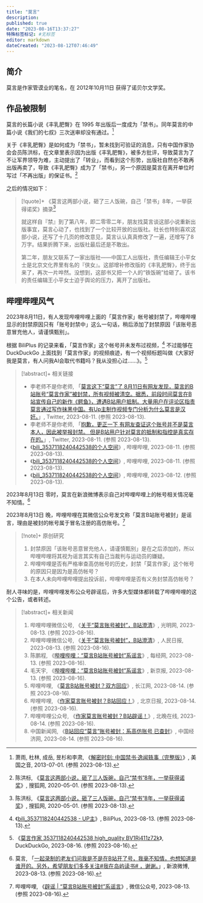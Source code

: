 ```yaml
---
title: "莫言"
description:
published: true
date: "2023-08-16T13:37:27"
特殊标签标记: #无标签
editor: markdown
dateCreated: "2023-08-12T07:46:49"
---
```


## 简介

莫言是作家管谟业的笔名，在 2012年10月11日 获得了诺贝尔文学奖。

## 作品被限制

莫言的长篇小说《丰乳肥臀》在 1995 年出版后一度成为「禁书」。同年莫言的中篇小说《我们的七叔》三次送审却没有通过。[^92312]

[^92312]: 萧雨, 杜林, 成岳, 昱杉和李肃, 《[解密时刻: 中国禁书·逸闻轶事（完整版）](https://web.archive.org/web/20210922093253/https://www.voachinese.com/a/histories-mysteries-banned-books-full-version/1692312.html)》, 美国之音, 2013-07-01. (参照 2023-08-13).

关于《丰乳肥臀》是如何成为「禁书」，暂未找到可验证的消息，只有中国作家协会会员陈洪标，在文章里表示因为出版《丰乳肥臀》，被多方批评，导致莫言为了不让军界领导为难，主动提出了「转业」，而看到这个形势，出版社自然也不敢再出版再卖了，导致《丰乳肥臀》成为了「禁书」，另一个原因是莫言在离开单位时写过「不再出版」的保证书。[^19105]

[^19105]: 陈洪标, 《[莫言这两部小说，砸了三人饭碗，自己“禁书”8年，一举获得诺奖](https://web.archive.org/web/20230813050335/https://www.sohu.com/a/392538939_819105)》, 搜狐网, 2020-05-01. (参照 2023-08-13).

之后的情况如下：

> [!quote]+ 《莫言这两部小说，砸了三人饭碗，自己「禁书」8年，一举获得诺奖》摘录[^19105]
>
> 就这样自『禁』到了第八年，即二零零二年，朋友找莫言谈这部小说重新出版事宜，莫言心动了，也找到了一个比较开放的出版社。社长也特别喜欢这部小说，还写了十几页的修改意见，莫言认认真真修改了一遍，还增写了8万字。结果折腾下来，出版社最后还是不敢出。
>
> 第二年，朋友又联系了一家出版社——中国工人出版社，责任编辑王小平女士是北京文化界里有名的『侠女』。这部增补修改版的《丰乳肥臀》，终于出来了，再次一片哗然。没想到，这部书又把一个人的“铁饭碗”给砸了。该书的责任编辑王小平女士迫于舆论的压力，离开了出版社。

## 哔哩哔哩风气

2023年8月11日，有人发现哔哩哔哩上面的「莫言作家」帐号被封禁了，哔哩哔哩显示的封禁原因只有「账号封禁中」这么一句话，稍后添加了封禁原因「该账号恶意冒充他人，请谨慎甄别」。

根据 BiliPlus 的记录来看，「莫言作家」这个帐号并未发布过视频，[^bp] 不过能够在 DuckDuckGo 上面找到「莫言作家」的视频痕迹，有一个视频标题叫做《大家好我是莫言，有人问我AI会取代书籍吗？我从没担心过……》。[^TfU9y]

[^bp]: 《[bili_3537118240442538 - UP主](https://web.archive.org/web/20230813080638/https://www.biliplus.com/space/3537118240442538/)》, BiliPlus, 2023-08-13. (参照 2023-08-13).

[^TfU9y]: 《[莫言作家 3537118240442538 high_quality BV1Rj411z72k](https://archive.is/TfU9y "https://duckduckgo.com/?q=莫言作家+3537118240442538+high_quality+BV1Rj411z72k&ia=web")》, DuckDuckGo, 2023-08-16. (参照 2023-08-16).

> [!abstract]+ 相关链接
>
> +   李老师不是你老师, 「[莫言这下“莫言”了 8月11日有网友发现，莫言的B站账号“莫言作家”被封禁，所有视频被清空。据悉，前段时间莫言在B站宣传自己的新作《鳄鱼》，遭遇B站用户抵制。大量用户在评论区指责莫言通过写作抹黑中国。有Up主制作视频专门分析为什么莫言是汉奸。](https://web.archive.org/web/20230811113657/https://twitter.com/whyyoutouzhele/status/1689916526101463040)」, Twitter, 2023-08-11. (参照 2023-08-13).
> +   李老师不是你老师, 「[抱歉，更正一下 有网友查证这个账号并不是莫言本人，因此被举报封禁。 但是B站用户针对莫言的抵制和指控是真实存在的。](https://web.archive.org/web/20230812092142/https://twitter.com/whyyoutouzhele/status/1689976619908190208)」, Twitter, 2023-08-11. (参照 2023-08-13).
> +   《[bili_3537118240442538的个人空间](https://archive.is/Kx7Hb)》, 哔哩哔哩, 2023-08-11. (参照 2023-08-13).
> +   《[bili_3537118240442538的个人空间](https://archive.is/UxwV8 "https://space.bilibili.com/3537118240442538/")》, 哔哩哔哩, 2023-08-11. (参照 2023-08-13).
> +   《[bili_3537118240442538的个人空间](https://archive.is/Cz1Gj)》, 哔哩哔哩, 2023-08-12. (参照 2023-08-13).

2023年8月13日 零时，莫言在新浪微博表示自己对哔哩哔哩上的帐号相关情况毫不知情。[^lA4mz]

[^lA4mz]: 莫言, 「[一起录制的老友们问我是不是在B站开了号，我毫不知情，也想知道是谁开的。另外，希望朋友们多多关注#我在岛屿读书# ，谢谢。](https://archive.is/lA4mz "https://weibo.com/1672272373/Neipid3d4")」, 新浪微博, 2023-08-13. (参照 2023-08-16).

2023年8月13日 晚，哔哩哔哩在其微信公众号发文称「莫言B站账号被封」是谣言，理由是被封的帐号属于冒名注册的高仿账号。[^Ve7EO]

[^Ve7EO]: 哔哩哔哩, 《[辟谣 | “莫言B站账号被封”系谣言](https://archive.is/Ve7EO "https://web.archive.org/web/20230814173024/https://mp.weixin.qq.com/s/el-Jz9bzvyGNweia_TIuKg")》, 微信公众号, 2023-08-13. (参照 2023-08-16).

> [!note]+ 原创研究
>
> 1.  封禁原因「该账号恶意冒充他人，请谨慎甄别」是在之后添加的，所以哔哩哔哩将其视为谣言其实有自己当裁判与运动员的嫌疑。
> 2.  哔哩哔哩是否有严格审查高仿帐号的历史，封禁「莫言作家」这个帐号的原因只是因为是高仿帐号？
> 3.  在本人未向哔哩哔哩提出投诉前，哔哩哔哩是否有义务封禁高仿帐号？

耐人寻味的是，哔哩哔哩发布公众号辟谣后，许多大型媒体都转载了哔哩哔哩的这个公告，或者转述。

> [!abstract]+ 相关新闻
>
> 1.  哔哩哔哩微信公号, 《[关于“莫言账号被封”，B站澄清](https://web.archive.org/web/20230816013356/https://m.gmw.cn/2023-08/13/content_1303479316.htm)》, 光明网, 2023-08-13. (参照 2023-08-16).
> 2.  哔哩哔哩微信公号, 《[关于“莫言账号被封”，B站澄清](https://web.archive.org/web/20230816032444/https://wap.peopleapp.com/article/7171428/7017420)》, 人民日报, 2023-08-13. (参照 2023-08-16).
> 3.  陈鹏程, 《[哔哩哔哩：“莫言B站账号被封”系谣言](https://web.archive.org/web/20230813102527/https://www.nbd.com.cn/articles/2023-08-13/2957918.html)》, 每经网, 2023-08-13. (参照 2023-08-16).
> 4.  毛天宇, 《[哔哩哔哩：“莫言B站账号被封”系谣言](https://web.archive.org/web/20230814200405/https://www.bjnews.com.cn/detail/1691923376129387.html)》, 新京报, 2023-08-13. (参照 2023-08-16).
> 5.  哔哩哔哩, 《[莫言B站账号被封？双方回应](https://web.archive.org/web/20230816013402/https://news.cjn.cn/bsy/yw/202308/t4653820.htm)》, 长江网, 2023-08-14. (参照 2023-08-16).
> 6.  哔哩哔哩, 《[作家莫言账号被封？B站回应！](https://web.archive.org/web/20230816012634/https://bj.bjd.com.cn/5b165687a010550e5ddc0e6a/contentShare/5e799028e4b0f99f4df7a04e/AP64d98c12e4b04df03a11dc7c.html)》, 北京日报, 2023-08-14. (参照 2023-08-16).
> 7.  哔哩哔哩公众号, 《[作家莫言账号被封？B站辟谣！](https://web.archive.org/web/20230816012721/https://m.takefoto.cn/news/2023/08/14/10529743.shtml)》, 北晚在线, 2023-08-14. (参照 2023-08-16).
> 8.  中国新闻网, 《[B站回应“莫言”账号被封：系高仿账号 已查封](https://web.archive.org/web/20230814211611/http://www.ce.cn/xwzx/gnsz/gdxw/202308/14/t20230814_38671446.shtml)》, 中国经济网, 2023-08-14. (参照 2023-08-16).
